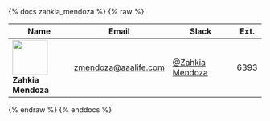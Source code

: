 {% docs zahkia_mendoza %}
{% raw %}

|Name|Email|Slack|Ext.|
|----|-----|-----|----|
|<img src="https://ca.slack-edge.com/TDCJ5T84R-UDCENAJ80-2b7fdc539315-512" width="70"><br>**Zahkia Mendoza** | [zmendoza@aaalife.com](mailto:zmendoza@aaalife.com) | [@Zahkia Mendoza](https://aaainsights.slack.com/team/UDCENAJ80) | 6393 |

{% endraw %}
{% enddocs %}